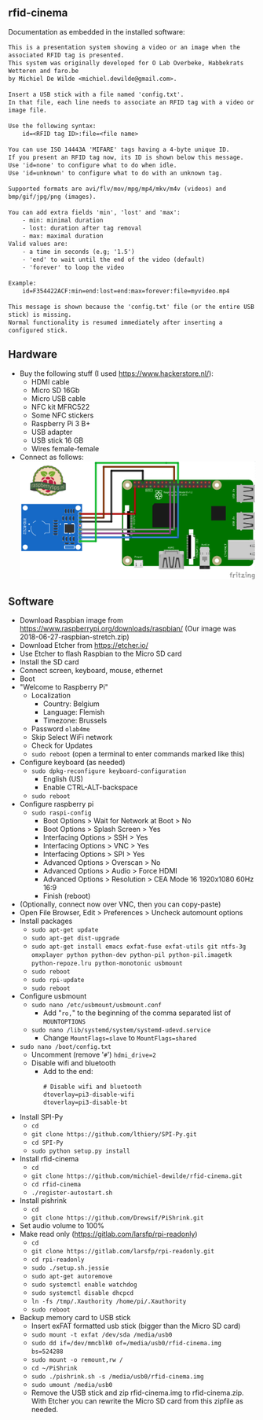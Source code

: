 ## rfid-cinema
Documentation as embedded in the installed software:
```
This is a presentation system showing a video or an image when the associated RFID tag is presented.
This system was originally developed for O Lab Overbeke, Habbekrats Wetteren and faro.be
by Michiel De Wilde <michiel.dewilde@gmail.com>.

Insert a USB stick with a file named 'config.txt'.
In that file, each line needs to associate an RFID tag with a video or image file.

Use the following syntax:
    id=<RFID tag ID>:file=<file name>

You can use ISO 14443A 'MIFARE' tags having a 4-byte unique ID.
If you present an RFID tag now, its ID is shown below this message.
Use 'id=none' to configure what to do when idle.
Use 'id=unknown' to configure what to do with an unknown tag.

Supported formats are avi/flv/mov/mpg/mp4/mkv/m4v (videos) and bmp/gif/jpg/png (images).

You can add extra fields 'min', 'lost' and 'max':
    - min: minimal duration
    - lost: duration after tag removal
    - max: maximal duration
Valid values are:
    - a time in seconds (e.g; '1.5')
    - 'end' to wait until the end of the video (default)
    - 'forever' to loop the video

Example:
    id=F354422ACF:min=end:lost=end:max=forever:file=myvideo.mp4

This message is shown because the 'config.txt' file (or the entire USB stick) is missing.
Normal functionality is resumed immediately after inserting a configured stick.
```
## Hardware
- Buy the following stuff (I used https://www.hackerstore.nl/):
  - HDMI cable
  - Micro SD 16Gb
  - Micro USB cable
  - NFC kit MFRC522
  - Some NFC stickers
  - Raspberry Pi 3 B+
  - USB adapter
  - USB stick 16 GB
  - Wires female-female
- Connect as follows:
  ![Connection diagram](RFID-RC522-raspberry-pi-3-1024x513.png)
## Software
- Download Raspbian image from https://www.raspberrypi.org/downloads/raspbian/
  (Our image was 2018-06-27-raspbian-stretch.zip)
- Download Etcher from https://etcher.io/
- Use Etcher to flash Raspbian to the Micro SD card
- Install the SD card
- Connect screen, keyboard, mouse, ethernet
- Boot
- "Welcome to Raspberry Pi"
  - Localization
    - Country: Belgium
    - Language: Flemish
    - Timezone: Brussels
  - Password `olab4me`
  - Skip Select WiFi network
  - Check for Updates
  - `sudo reboot` (open a terminal to enter commands marked like this)
- Configure keyboard (as needed)
  - `sudo dpkg-reconfigure keyboard-configuration`
    - English (US)
    - Enable CTRL-ALT-backspace
  - `sudo reboot`
- Configure raspberry pi
  - `sudo raspi-config`
    - Boot Options > Wait for Network at Boot > No
    - Boot Options > Splash Screen > Yes
    - Interfacing Options > SSH > Yes
    - Interfacing Options > VNC > Yes
    - Interfacing Options > SPI > Yes
    - Advanced Options > Overscan > No
    - Advanced Options > Audio > Force HDMI
    - Advanced Options > Resolution > CEA Mode 16 1920x1080 60Hz 16:9
    - Finish (reboot)
- (Optionally, connect now over VNC, then you can copy-paste)
- Open File Browser, Edit > Preferences > Uncheck automount options
- Install packages
  - `sudo apt-get update`
  - `sudo apt-get dist-upgrade`
  - `sudo apt-get install emacs exfat-fuse exfat-utils git ntfs-3g omxplayer python python-dev python-pil python-pil.imagetk python-repoze.lru python-monotonic usbmount`
  - `sudo reboot`
  - `sudo rpi-update`
  - `sudo reboot`
- Configure usbmount
  - `sudo nano /etc/usbmount/usbmount.conf`
    - Add "`ro,`" to the beginning of the comma separated list of `MOUNTOPTIONS`
  - `sudo nano /lib/systemd/system/systemd-udevd.service`
    - Change `MountFlags=slave` to `MountFlags=shared`
- `sudo nano /boot/config.txt`
  - Uncomment (remove '`#`') `hdmi_drive=2`
  - Disable wifi and bluetooth
    - Add to the end:
      ```
      # Disable wifi and bluetooth
      dtoverlay=pi3-disable-wifi
      dtoverlay=pi3-disable-bt
      ```
- Install SPI-Py
  - `cd`
  - `git clone https://github.com/lthiery/SPI-Py.git`
  - `cd SPI-Py`
  - `sudo python setup.py install`
- Install rfid-cinema
  - `cd`
  - `git clone https://github.com/michiel-dewilde/rfid-cinema.git`
  - `cd rfid-cinema`
  - `./register-autostart.sh`
- Install pishrink
  - `cd`
  - `git clone https://github.com/Drewsif/PiShrink.git`
- Set audio volume to 100%
- Make read only (https://gitlab.com/larsfp/rpi-readonly)
  - `cd`
  - `git clone https://gitlab.com/larsfp/rpi-readonly.git`
  - `cd rpi-readonly`
  - `sudo ./setup.sh.jessie`
  - `sudo apt-get autoremove`
  - `sudo systemctl enable watchdog`
  - `sudo systemctl disable dhcpcd`
  - `ln -fs /tmp/.Xauthority /home/pi/.Xauthority`
  - `sudo reboot`
- Backup memory card to USB stick
  - Insert exFAT formatted usb stick (bigger than the Micro SD card)
  - `sudo mount -t exfat /dev/sda /media/usb0`
  - `sudo dd if=/dev/mmcblk0 of=/media/usb0/rfid-cinema.img bs=524288`
  - `sudo mount -o remount,rw /`
  - `cd ~/PiShrink`
  - `sudo ./pishrink.sh -s /media/usb0/rfid-cinema.img`
  - `sudo umount /media/usb0`
  - Remove the USB stick and zip rfid-cinema.img to rfid-cinema.zip. With Etcher you can rewrite the Micro SD card from this zipfile as needed.